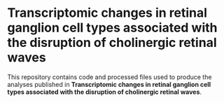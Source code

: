 # Transcriptomic changes in retinal ganglion cell types associated with the disruption of cholinergic retinal waves

This repository contains code and processed files used to produce the analyses published in **Transcriptomic changes in retinal ganglion cell types associated with the disruption of cholinergic retinal waves**.
